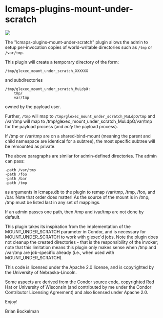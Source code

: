 # lcmaps-plugins-mount-under-scratch

![](https://api.travis-ci.org/lcmaps-plugins/lcmaps-plugins-mount-under-scratch.svg?branch=master)

The "lcmaps-plugins-mount-under-scratch" plugin allows the admin to setup
per-invocation copies of world-writable directories such as `/tmp` or `/var/tmp`.

This plugin will create a temporary directory of the form:

```
/tmp/glexec_mount_under_scratch_XXXXXX
```

and subdirectories

```
/tmp/glexec_mount_under_scratch_MuLdpO:
    tmp/
    var/tmp
```

owned by the payload user.

Further, `/tmp` will map to `/tmp/glexec_mount_under_scratch_MuLdpO/tmp`
and /var/tmp will map to /tmp/glexec_mount_under_scratch_MuLdpO/var/tmp for
the payload process (and *only* the payload process).

If /tmp or /var/tmp are on a shared-bind-mount (meaning the parent and child
namespace are identical for a subtree), the most specific subtree will be
remounted as private.

The above paragraphs are similar for admin-defined directories.  The admin can
pass:

```
-path /var/tmp
-path /foo
-path /bar
-path /tmp
```

as arguments in lcmaps.db to the plugin to remap /var/tmp, /tmp, /foo, and
/bar.  Note that order does matter!  As the source of the mount is in /tmp,
/tmp must be listed last in any set of mappings.

If an admin passes one path, then /tmp and /var/tmp are not done by default.

This plugin takes its inspiration from the implementation of the
MOUNT_UNDER_SCRATCH parameter in Condor, and is necessary for
MOUNT_UNDER_SCRATCH to work with glexec'd jobs.  Note the plugin does not
cleanup the created directories - that is the responsibility of the invoker;
note that this limitation means this plugin only makes sense when /tmp and
/var/tmp are job-specific already (i.e., when used with MOUNT_UNDER_SCRATCH).

This code is licensed under the Apache 2.0 license, and is copyrighted by the
University of Nebraska-Lincoln.

Some aspects are derived from the Condor source code, copyrighted Red Hat or
University of Wisconsin (and contributed by me under the Condor Contributor
Licensing Agreement) and also licensed under Apache 2.0.

Enjoy!

Brian Bockelman

